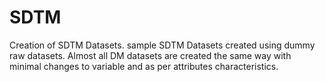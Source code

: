 # SDTM
Creation of SDTM Datasets. sample SDTM Datasets created using dummy raw datasets.
Almost all DM datasets are created the same way with minimal changes to variable and as per attributes characteristics.
